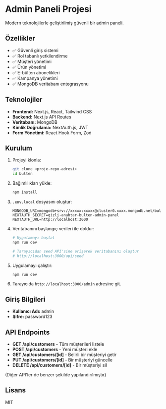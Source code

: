 # Admin Paneli Projesi

Modern teknolojilerle geliştirilmiş güvenli bir admin paneli.

## Özellikler

- ✅ Güvenli giriş sistemi
- ✅ Rol tabanlı yetkilendirme
- ✅ Müşteri yönetimi
- ✅ Ürün yönetimi
- ✅ E-bülten abonelikleri
- ✅ Kampanya yönetimi
- ✅ MongoDB veritabanı entegrasyonu

## Teknolojiler

- **Frontend:** Next.js, React, Tailwind CSS
- **Backend:** Next.js API Routes
- **Veritabanı:** MongoDB
- **Kimlik Doğrulama:** NextAuth.js, JWT
- **Form Yönetimi:** React Hook Form, Zod

## Kurulum

1. Projeyi klonla:
   ```bash
   git clone <proje-repo-adresi>
   cd bulten
   ```

2. Bağımlılıkları yükle:
   ```bash
   npm install
   ```

3. `.env.local` dosyasını oluştur:
   ```
   MONGODB_URI=mongodb+srv://xxxxx:xxxxx@cluster0.xxxx.mongodb.net/bulten
   NEXTAUTH_SECRET=gizli-anahtar-bulten-admin-panel
   NEXTAUTH_URL=http://localhost:3000
   ```

4. Veritabanını başlangıç verileri ile doldur:
   ```bash
   # Uygulamayı başlat
   npm run dev
   
   # Tarayıcıdan seed API'sine erişerek veritabanını oluştur
   # http://localhost:3000/api/seed
   ```

5. Uygulamayı çalıştır:
   ```bash
   npm run dev
   ```

6. Tarayıcıda `http://localhost:3000/admin` adresine git.

## Giriş Bilgileri

- **Kullanıcı Adı:** admin
- **Şifre:** password123

## API Endpoints

- **GET /api/customers** - Tüm müşterileri listele
- **POST /api/customers** - Yeni müşteri ekle
- **GET /api/customers/[id]** - Belirli bir müşteriyi getir
- **PUT /api/customers/[id]** - Bir müşteriyi güncelle
- **DELETE /api/customers/[id]** - Bir müşteriyi sil

(Diğer API'ler de benzer şekilde yapılandırılmıştır)

## Lisans

MIT
